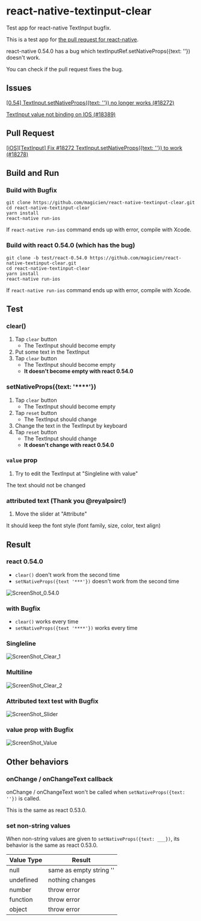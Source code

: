 # react-native-textinput-clear
Test app for react-native TextInput bugfix.

This is a test app for [the pull request for react-native](https://github.com/facebook/react-native/pull/18278).

react-native 0.54.0 has a bug which textInputRef.setNativeProps({text: ''}) doesn't work.

You can check if the pull request fixes the bug.

## Issues

[\[0.54\] TextInput.setNativeProps({text: ''}) no longer works (#18272)](https://github.com/facebook/react-native/issues/18272)

[TextInput value not binding on IOS (#18389)](https://github.com/facebook/react-native/issues/18389)

## Pull Request

[\[iOS\]\[TextInput\] Fix #18272 TextInput.setNativeProps({text: ''}) to work (#18278)](https://github.com/facebook/react-native/pull/18278)

## Build and Run

### Build with Bugfix

```
git clone https://github.com/magicien/react-native-textinput-clear.git
cd react-native-textinput-clear
yarn install
react-native run-ios
```

If `react-native run-ios` command ends up with error, compile with Xcode.

### Build with react 0.54.0 (which has the bug)

```
git clone -b test/react-0.54.0 https://github.com/magicien/react-native-textinput-clear.git
cd react-native-textinput-clear
yarn install
react-native run-ios
```

If `react-native run-ios` command ends up with error, compile with Xcode.

## Test

### clear()

1. Tap `clear` button
    - The TextInput should become empty
2. Put some text in the TextInput
3. Tap `clear` button
    - The TextInput should become empty
    - **It doesn't become empty with react 0.54.0**

### setNativeProps({text: '****'})

1. Tap `clear` button
    - The TextInput should become empty
2. Tap `reset` button
    - The TextInput should change
3. Change the text in the TextInput by keyboard
4. Tap `reset` button
    - The TextInput should change
    - **It doesn't change with react 0.54.0**

### `value` prop

1. Try to edit the TextInput at "Singleline with value"

The text should not be changed

### attributed text (Thank you @reyalpsirc!)

1. Move the slider at "Attribute"

It should keep the font style (font family, size, color, text align)

## Result

### react 0.54.0

- `clear()` doen't work from the second time
- `setNativeProps({text '***'})` doesn't work from the second time

![ScreenShot_0.54.0](https://raw.githubusercontent.com/magicien/react-native-textinput-clear/master/screenshot/0.54.0_test.gif)

### with Bugfix

- `clear()` works every time
- `setNativeProps({text '****'})` works every time

### Singleline

![ScreenShot_Clear_1](https://raw.githubusercontent.com/magicien/react-native-textinput-clear/master/screenshot/clear_test_1.gif)

### Multiline

![ScreenShot_Clear_2](https://raw.githubusercontent.com/magicien/react-native-textinput-clear/master/screenshot/clear_test_2.gif)

### Attributed text test with Bugfix

![ScreenShot_Slider](https://raw.githubusercontent.com/magicien/react-native-textinput-clear/master/screenshot/attributed_text_test.gif)

### value prop with Bugfix

![ScreenShot_Value](https://raw.githubusercontent.com/magicien/react-native-textinput-clear/master/screenshot/value_test.gif)

## Other behaviors

### onChange / onChangeText callback

onChange / onChangeText won't be called when `setNativeProps({text: ''})` is called.

This is the same as react 0.53.0.

### set non-string values

When non-string values are given to `setNativeProps({text: ___})`, its behavior is the same as react 0.53.0.

Value Type | Result
---------- | ------------
null       | same as empty string ''
undefined  | nothing changes
number     | throw error
function   | throw error
object     | throw error


